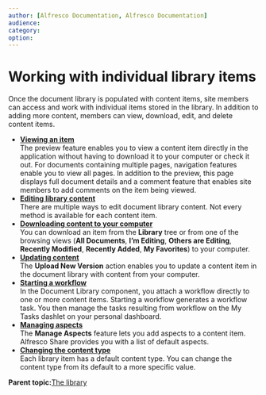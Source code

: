 ```yaml
---
author: [Alfresco Documentation, Alfresco Documentation]
audience: 
category: 
option: 
---
```


# Working with individual library items

Once the document library is populated with content items, site members can access and work with individual items stored in the library. In addition to adding more content, members can view, download, edit, and delete content items.

-   **[Viewing an item](../tasks/library-item-view.md)**  
The preview feature enables you to view a content item directly in the application without having to download it to your computer or check it out. For documents containing multiple pages, navigation features enable you to view all pages. In addition to the preview, this page displays full document details and a comment feature that enables site members to add comments on the item being viewed.
-   **[Editing library content](../concepts/library-item-edit-intro.md)**  
There are multiple ways to edit document library content. Not every method is available for each content item.
-   **[Downloading content to your computer](../tasks/library-item-download.md)**  
You can download an item from the **Library** tree or from one of the browsing views \(**All Documents**, **I’m Editing**, **Others are Editing**, **Recently Modified**, **Recently Added**, **My Favorites**\) to your computer.
-   **[Updating content](../tasks/library-item-upload.md)**  
The **Upload New Version** action enables you to update a content item in the document library with content from your computer.
-   **[Starting a workflow](../tasks/library-item-assign-workflow.md)**  
In the Document Library component, you attach a workflow directly to one or more content items. Starting a workflow generates a workflow task. You then manage the tasks resulting from workflow on the My Tasks dashlet on your personal dashboard.
-   **[Managing aspects](../tasks/library-item-manage-aspects.md)**  
The **Manage Aspects** feature lets you add aspects to a content item. Alfresco Share provides you with a list of default aspects.
-   **[Changing the content type](../tasks/library-item-change-type.md)**  
 Each library item has a default content type. You can change the content type from its default to a more specific value.

**Parent topic:**[The library](../concepts/library-intro.md)

